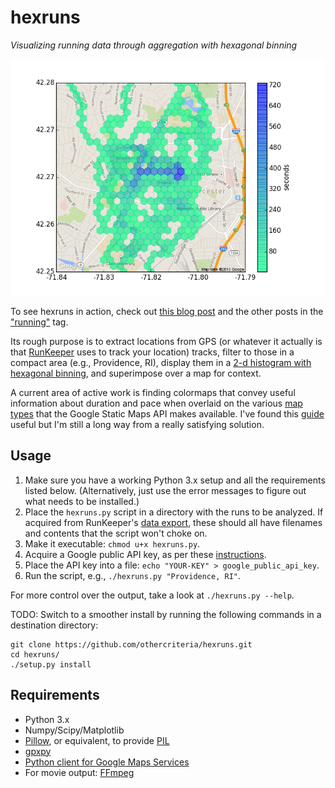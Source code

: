 # hexruns

*Visualizing running data through aggregation with hexagonal binning*

![Output of hexruns for the author's runs in Worcester, MA. Binning to a grid size of 28 × 28 hexes.](https://github.com/othercriteria/hexruns/blob/master/doc/2015-03-27-worcester-hexmap.png)

To see hexruns in action, check out [this blog post](http://mesokurtosis.com/posts/2015-03-29-running-viz-fixed.html) and the other posts in the ["running"](http://mesokurtosis.com/tags/running.html) tag.

Its rough purpose is to extract locations from GPS (or whatever it actually is that [RunKeeper](http://runkeeper.com) uses to track your location) tracks, filter to those in a compact area (e.g., Providence, RI), display them in a [2-d histogram with hexagonal binning](http://matplotlib.org/examples/pylab_examples/hexbin_demo.html), and superimpose over a map for context.

A current area of active work is finding colormaps that convey useful information about duration and pace when overlaid on the various [map types](https://developers.google.com/maps/documentation/staticmaps/index#MapTypes) that the Google Static Maps API makes available. I've found this [guide](http://matplotlib.org/users/colormaps.html) useful but I'm still a long way from a really satisfying solution.

## Usage

1. Make sure you have a working Python 3.x setup and all the requirements listed below. (Alternatively, just use the error messages to figure out what needs to be installed.)
2. Place the `hexruns.py` script in a directory with the runs to be analyzed. If acquired from RunKeeper's [data export](https://support.runkeeper.com/hc/en-us/articles/201109886-How-to-Export-your-RunKeeper-data), these should all have filenames and contents that the script won't choke on.
3. Make it executable: `chmod u+x hexruns.py`.
4. Acquire a Google public API key, as per these [instructions](https://github.com/googlemaps/google-maps-services-python).
5. Place the API key into a file: `echo "YOUR-KEY" > google_public_api_key`.
6. Run the script, e.g., `./hexruns.py "Providence, RI"`.

For more control over the output, take a look at `./hexruns.py --help`.

TODO: Switch to a smoother install by running the following commands in a destination directory:

```
git clone https://github.com/othercriteria/hexruns.git
cd hexruns/
./setup.py install
```

## Requirements

* Python 3.x
* Numpy/Scipy/Matplotlib
* [Pillow](https://python-pillow.github.io/), or equivalent, to provide [PIL](http://www.pythonware.com/products/pil/)
* [gpxpy](https://github.com/tkrajina/gpxpy)
* [Python client for Google Maps Services](https://github.com/googlemaps/google-maps-services-python)
* For movie output: [FFmpeg](https://www.ffmpeg.org/)
